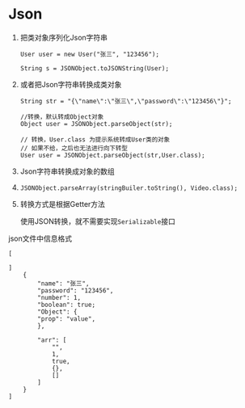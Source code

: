 # Json

1. 把类对象序列化Json字符串

   ```
   User user = new User("张三", "123456");
   
   String s = JSONObject.toJSONString(User);
   ```

2. 或者把Json字符串转换成类对象

   ```
   String str = "{\"name\":\"张三\",\"password\":\"123456\"}";
   
   //转换，默认转成Object对象
   Object user = JSONObject.parseObject(str);
   
   // 转换，User.class 为提示系统转成User类的对象
   // 如果不给，之后也无法进行向下转型
   User user = JSONObject.parseObject(str,User.class);
   
   ```

3. Json字符串转换成对象的数组

4. ```
   JSONObject.parseArray(stringBuiler.toString(), Video.class);
   ```

   

5. 转换方式是根据Getter方法

   使用JSON转换，就不需要实现`Serializable`接口

json文件中信息格式

```
[

]
	{
		"name": "张三",
		"password": "123456",
		"number": 1,
		"boolean": true;
		"Object": {
	 	"prop": "value",
		},
	
		"arr": [
			"",
			1,
			true,
			{},
			[]
		]
	}
]
```

